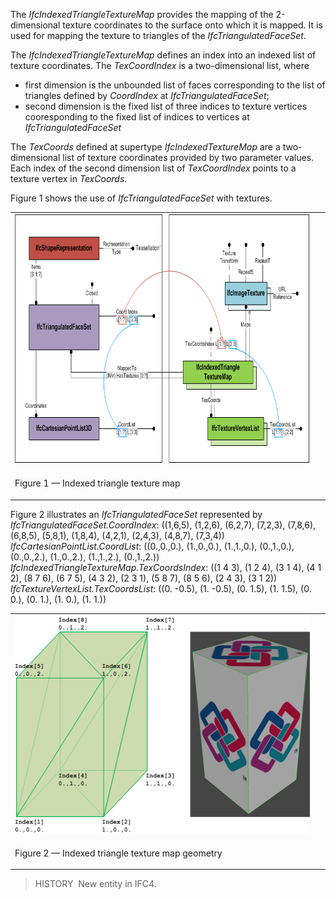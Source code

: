 ﻿The _IfcIndexedTriangleTextureMap_ provides the mapping of the 2-dimensional texture coordinates to the surface onto which it is mapped. It is used for mapping the texture to triangles of the _IfcTriangulatedFaceSet_.

The _IfcIndexedTriangleTextureMap_ defines an index into an indexed list of texture coordinates. The _TexCoordIndex_ is a two-dimensional list, where

* first dimension is the unbounded list of faces corresponding to the list of triangles defined by _CoordIndex_ at _IfcTriangulatedFaceSet_; 
* second dimension is the fixed list of three indices to texture vertices cooresponding to the fixed list of indices to vertices at _IfcTriangulatedFaceSet_ 

The _TexCoords_ defined at supertype _IfcIndexedTextureMap_ are a two-dimensional list of texture coordinates provided by two parameter values. Each index of the second dimension list of _TexCoordIndex_ points to a texture vertex in _TexCoords_.

Figure 1 shows the use of _IfcTriangulatedFaceSet_ with textures.

<table summary="">
      <tr>
        <td>
          <img src="../../../../../../figures/ifcindexedtriangletexturemap_01.png" width="760" height="400" alt="IfcIndexedTriangleTextureMap_01">
        </td>
        <td>
          &nbsp;
        </td>
      </tr>
      <tr>
        <td>
          <p class="figure">Figure 1 &mdash; Indexed triangle texture map
          </p>
        </td>
        <td>
          &nbsp;
        </td>
      </tr>
    </table>

Figure 2 illustrates an _IfcTriangulatedFaceSet_ represented by   
_IfcTriangulatedFaceSet.CoordIndex_: ((1,6,5), (1,2,6), (6,2,7), (7,2,3), (7,8,6), (6,8,5), (5,8,1), (1,8,4), (4,2,1), (2,4,3), (4,8,7), (7,3,4))  
_IfcCartesianPointList.CoordList_: ((0.,0.,0.), (1.,0.,0.), (1.,1.,0.), (0.,1.,0.), (0.,0.,2.), (1.,0.,2.), (1.,1.,2.), (0.,1.,2.))  
_IfcIndexedTriangleTextureMap.TexCoordsIndex_: ((1 4 3), (1 2 4), (3 1 4), (4 1 2), (8 7 6), (6 7 5), (4 3 2), (2 3 1), (5 8 7), (8 5 6), (2 4 3), (3 1 2))  
_IfcTextureVertexList.TexCoordsList_: ((0. -0.5), (1. -0.5), (0. 1.5), (1. 1.5), (0. 0.), (0. 1.), (1. 0.), (1. 1.))

<table summary="">
      <tr>
        <td>
          <img src="../../../../../../figures/ifcindexedtriangletexturemap_example-01.png" width="500" height="350" alt="IfcIndexedTriangleTextureMap_example-01">
        </td>
        <td>
          &nbsp;
        </td>
      </tr>
      <tr>
        <td>
          <p class="figure">Figure 2 &mdash; Indexed triangle texture map geometry 
          </p>
        </td>
        <td>
          &nbsp;
        </td>
      </tr>
    </table>

> HISTORY&nbsp; New entity in IFC4.
